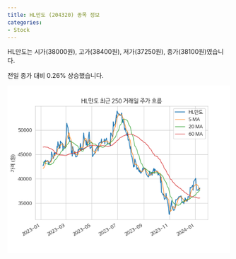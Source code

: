 ```yaml
---
title: HL만도 (204320) 종목 정보
categories:
- Stock
---
```


HL만도는 시가(38000원), 고가(38400원), 저가(37250원), 종가(38100원)였습니다.

전일 종가 대비 0.26% 상승했습니다.

<!-- more -->

![204320](/assets/stock_images/204320.png)